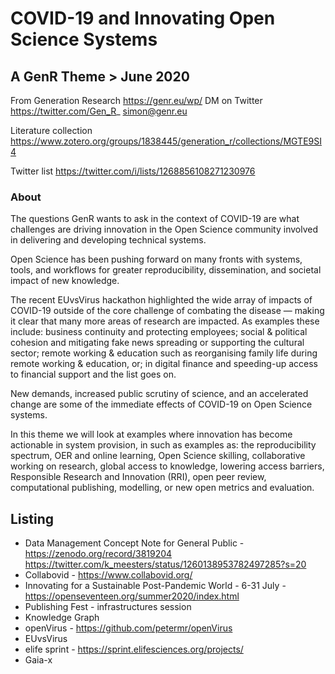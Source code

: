 # COVID-19 and Innovating Open Science Systems 

## A GenR Theme > June 2020

From Generation Research https://genr.eu/wp/ DM on Twitter https://twitter.com/Gen_R_ simon@genr.eu 

Literature collection https://www.zotero.org/groups/1838445/generation_r/collections/MGTE9SI4

Twitter list https://twitter.com/i/lists/1268856108271230976

### About

The questions GenR wants to ask in the context of COVID-19 are what challenges are driving innovation in the Open Science community involved in delivering and developing technical systems.

Open Science has been pushing forward on many fronts with systems, tools, and workflows for greater reproducibility, dissemination, and societal impact of new knowledge. 

The recent EUvsVirus hackathon highlighted the wide array of impacts of COVID-19 outside of the core challenge of combating the disease — making it clear that many more areas of research are impacted. As examples these include: business continuity and protecting employees; social & political cohesion and mitigating fake news spreading or supporting the cultural sector; remote working & education such as reorganising family life during remote working & education, or; in digital finance and speeding-up access to financial support and the list goes on.

New demands, increased public scrutiny of science, and an accelerated change are some of the immediate effects of COVID-19 on Open Science systems. 

In this theme we will look at examples where innovation has become actionable in system provision, in such as examples as: the reproducibility spectrum, OER and online learning, Open Science skilling, collaborative working on research, global access to knowledge, lowering access barriers, Responsible Research and Innovation (RRI), open peer review, computational publishing, modelling, or new open metrics and evaluation.

## Listing

 - Data Management Concept Note for General Public - https://zenodo.org/record/3819204 https://twitter.com/k_meesters/status/1260138953782497285?s=20
 - Collabovid - https://www.collabovid.org/ 
 - Innovating for a Sustainable Post-Pandemic World - 6-31 July - https://openseventeen.org/summer2020/index.html
 - Publishing Fest - infrastructures session
 - Knowledge Graph
 - openVirus - https://github.com/petermr/openVirus
 - EUvsVirus
 - elife sprint - https://sprint.elifesciences.org/projects/
 - Gaia-x



 

